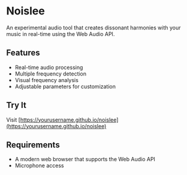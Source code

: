 # Noislee

An experimental audio tool that creates dissonant harmonies with your music in real-time using the Web Audio API.

## Features
- Real-time audio processing
- Multiple frequency detection
- Visual frequency analysis
- Adjustable parameters for customization

## Try It
Visit [https://yourusername.github.io/noislee](https://yourusername.github.io/noislee)

## Requirements
- A modern web browser that supports the Web Audio API
- Microphone access
